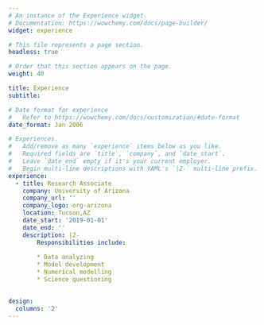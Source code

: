 ```yaml
---
# An instance of the Experience widget.
# Documentation: https://wowchemy.com/docs/page-builder/
widget: experience

# This file represents a page section.
headless: true

# Order that this section appears on the page.
weight: 40

title: Experience
subtitle:

# Date format for experience
#   Refer to https://wowchemy.com/docs/customization/#date-format
date_format: Jan 2006

# Experiences.
#   Add/remove as many `experience` items below as you like.
#   Required fields are `title`, `company`, and `date_start`.
#   Leave `date_end` empty if it's your current employer.
#   Begin multi-line descriptions with YAML's `|2-` multi-line prefix.
experience:
  - title: Research Associate
    company: University of Arizona
    company_url: ''
    company_logo: org-arizona
    location: Tucson,AZ
    date_start: '2019-01-01'
    date_end: ''
    description: |2-
        Responsibilities include:
        
        * Data analyzing
        * Model development
        * Numerical modelling
        * Science questioning

  
design:
  columns: '2'
---
```

